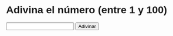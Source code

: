 <!DOCTYPE html>
<html lang="en">
<head>
  <meta charset="UTF-8">
  <meta name="viewport" content="width=device-width, initial-scale=1.0">
  <title>Adivina el número</title>
  <style>
    body {
      font-family: Arial, sans-serif;
    }
  </style>
</head>
<body>
  <h1>Adivina el número (entre 1 y 100)</h1>
  <input type="text" id="guessField">
  <button onclick="checkGuess()">Adivinar</button>
  <p id="message"></p>

  <script>
    // Generar un número aleatorio entre 1 y 100
    const randomNumber = Math.floor(Math.random() * 100) + 1;
    console.log(randomNumber);

    const guessField = document.getElementById('guessField');
    const message = document.getElementById('message');

    let guesses = 0;

    function checkGuess() {
      let userGuess = parseInt(guessField.value);
      guesses++;

      if (userGuess === randomNumber) {
        message.textContent = `¡Felicidades! Adivinaste el número en ${guesses} intentos.`;
        message.style.backgroundColor = 'green';
        endGame();
      } else if (userGuess > randomNumber) {
        message.textContent = 'El número es menor.';
        message.style.backgroundColor = 'red';
      } else {
        message.textContent = 'El número es mayor.';
        message.style.backgroundColor = 'red';
      }
    }

    function endGame() {
      guessField.disabled = true;
      guessField.style.backgroundColor = 'lightgrey';
    }
  </script>
</body>
</html>
